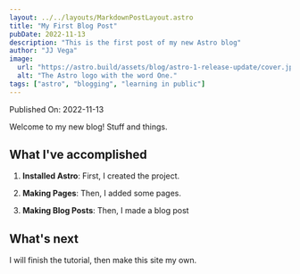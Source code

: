 ```yaml
---
layout: ../../layouts/MarkdownPostLayout.astro
title: "My First Blog Post"
pubDate: 2022-11-13
description: "This is the first post of my new Astro blog"
author: "JJ Vega"
image:
  url: "https://astro.build/assets/blog/astro-1-release-update/cover.jpeg"
  alt: "The Astro logo with the word One."
tags: ["astro", "blogging", "learning in public"]
---
```


Published On: 2022-11-13

Welcome to my new blog! Stuff and things.

## What I've accomplished

1. **Installed Astro**: First, I created the project.

2. **Making Pages**: Then, I added some pages.

3. **Making Blog Posts**: Then, I made a blog post

## What's next

I will finish the tutorial, then make this site my own.
